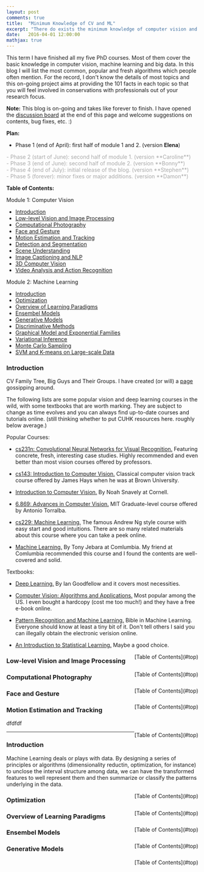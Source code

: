 ```yaml
---
layout: post
comments: true
title:  "Minimum Knowledge of CV and ML"
excerpt: "There do exists the minimum knowledge of computer vision and machine learning in order for us to have a basic, fluent, non-embarassing conversation with professionals. There's a broad span of topics in these two fields and we need a bunch of books to cover them all. This blog just walks through the very basic pipeline of the most famous algorithms."
date:   2016-04-01 12:00:00
mathjax: true
---
```


This term I have finished all my five PhD courses. Most of them cover the basic knowledge in computer vision, machine learning and big data. In this blog I will list the most common, popular and fresh algorithms which people often mention. For the record, I don't know the details of most topics and this on-going project aims at providing the 101 facts in each topic so that you will feel involved in conservations with professionals out of your research focus.


**Note:** This blog is on-going and takes like forever to finish. I have opened the [discussion board](#discuss) at the end of this page and welcome suggestions on contents, bug fixes, etc. :) 

**Plan:**

- Phase 1 (end of April): first half of module 1 and 2. (version **Elena**)<br>
<font color="DarkGrey">
	- Phase 2 (start of June): second half of module 1. (version **Caroline**)<br>
	- Phase 3 (end of June): second half of module 2. (version **Bonny**)<br>
	- Phase 4 (end of July): initial release of the blog. (version **Stephen**)<br>
	- Phase 5 (forever): minor fixes or major additions. (version **Damon**)<br>
</font>


<a name='top'></a>
**Table of Contents:**

Module 1: Computer Vision

- [Introduction](#intro)
- [Low-level Vision and Image Processing](#low)
- [Computational Photography](#graphics)
- [Face and Gesture](#face)
- [Motion Estimation and Tracking](#motion)
- [Detection and Segmentation](#det)
- [Scene Understanding](#scene)
- [Image Captioning and NLP](#caption)
- [3D Computer Vision](#3d)
- [Video Analysis and Action Recognition](#video)

Module 2: Machine Learning

- [Introduction](#intro_ml)
- [Optimization](#opt)
- [Overview of Learning Paradigms](#learning)
- [Ensembel Models](#ensemble)
- [Generative Models](#gen)
- [Discriminative Methods](#dis)
- [Graphical Model and Exponential Families](#grachical)
- [Variational Inference](#vi)
- [Monte Carlo Sampling](#sample)
- [SVM and K-means on Large-scale Data](#svm)

<a name='intro'></a>

### Introduction  
<!--
**Motivation**. In this section we will develop expertise with an intuitive understanding of **backpropagation**, which is a way of computing gradients of expressions through recursive application of **chain rule**. Understanding of this process and its subtleties is critical for you to understand, and effectively develop, design and debug Neural Networks.

**Problem statement**. The core problem studied in this section is as follows: We are given some function \\(f(x)\\) where \\(x\\) is a vector of inputs and we are interested in computing the gradient of \\(f\\) at \\(x\\) (i.e. \\(\nabla f(x)\\) ).

**Motivation**. Recall that the primary reason we are interested in this problem is that in the specific case of Neural Networks, \\(f\\) will correspond to the loss function ( \\(L\\) ) and the inputs \\(x\\) will consist of the training data and the neural network weights. For example, the loss could be the SVM loss function and the inputs are both the training data \\((x\_i,y\_i), i=1 \ldots N\\) and the weights and biases \\(W,b\\). Note that (as is usually the case in Machine Learning) we think of the training data as given and fixed, and of the weights as variables we have control over. Hence, even though we can easily use backpropagation to compute the gradient on the input examples \\(x\_i\\), in practice we usually only compute the gradient for the parameters (e.g. \\(W,b\\)) so that we can use it to perform a parameter update. However, as we will see later in the class the gradient on \\(x\_i\\) can still be useful sometimes, for example for purposes of visualization and interpreting what the Neural Network might be doing.

If you are coming to this class and you're comfortable with deriving gradients with chain rule, we would still like to encourage you to at least skim this section, since it presents a rarely developed view of backpropagation as backward flow in real-valued circuits and any insights you'll gain may help you throughout the class.
-->

CV Family Tree, Big Guys and Their Groups. I have created (or will) a [page](http://www.ee.cuhk.edu.hk/~yangli/community/) gossipping around.

The following lists are some popular vision and deep learning courses in the wild, with some textbooks that are worth marking. They are subject to change as time evolves and you can always find up-to-date courses and tutorials online. (still thinking whether to put CUHK resources here. roughly below average.)

Popular Courses:

- [cs231n: Convolutional Neural Networks for Visual Recognition.](http://cs231n.stanford.edu/) Featuring concrete, fresh, interesting case studies. Highly recommended and even better than most vision courses offered by professors.
- [cs143: Introduction to Computer Vision.](http://cs.brown.edu/courses/csci1430/2011/) Classical computer vision track course offered by James Hays when he was at Brown University.

- [Introduction to Computer Vision.](http://www.cs.cornell.edu/courses/cs4670/2013fa/) By Noah Snavely at  Cornell.
- [6.869: Advances in Computer Vision.](http://6.869.csail.mit.edu/fa13/) MIT Graduate-level course offered by Antonio Torralba.


- [cs229: Machine Learning.](http://cs229.stanford.edu/) The famous Andrew Ng style course with easy start and good intuitions. There are so many related materials about this course where you can take a peek online.
- [Machine Learning.](http://www.cs.columbia.edu/~jebara/4771/index.html) By Tony Jebara at Comlumbia. My friend at Comlumbia recommended this course and I found the contents are well-covered and solid.


Textbooks:

- [Deep Learning.](http://www.deeplearningbook.org/) By Ian Goodfellow and it covers most necessities.
- [Computer Vision: Algorithms and Applications.](http://szeliski.org/Book/) Most popular among the US. I even bought a hardcopy (cost me too much!) and they have a free e-book online.

- [Pattern Recognition and Machine Learning.](http://research.microsoft.com/en-us/um/people/cmbishop/prml/index.htm) Bible in Machine Learning. Everyone should know at least a tiny bit of it. Don't tell others I said you can illegally obtain the electronic verision online.
- [An Introduction to Statistical Learning.](http://www-bcf.usc.edu/~gareth/ISL/) Maybe a good choice.


<span style="float: right">
	[Table of Contents](#top)
</span>


<a name='low'></a>

### Low-level Vision and Image Processing  


<!-- Lets start simple so that we can develop the notation and conventions for more complex expressions. Consider a simple multiplication function of two numbers \\(f(x,y) = x y\\). It is a matter of simple calculus to derive the partial derivative for either input:

$$
f(x,y) = x y \hspace{0.5in} \rightarrow \hspace{0.5in} \frac{\partial f}{\partial x} = y \hspace{0.5in} \frac{\partial f}{\partial y} = x 
$$

**Interpretation**. Keep in mind what the derivatives tell you: They indicate the rate of change of a function with respect to that variable surrounding an infinitesimally small region near a particular point:

$$
\frac{df(x)}{dx} = \lim_{h\ \to 0} \frac{f(x + h) - f(x)}{h}
$$

A technical note is that the division sign on the left-hand sign is, unlike the division sign on the right-hand sign, not a division. Instead, this notation indicates that the operator \\(  \frac{d}{dx} \\) is being applied to the function \\(f\\), and returns a different function (the derivative). A nice way to think about the expression above is that when \\(h\\) is very small, then the function is well-approximated by a straight line, and the derivative is its slope. In other words, the derivative on each variable tells you the sensitivity of the whole expression on its value. For example, if \\(x = 4, y = -3\\) then \\(f(x,y) = -12\\) and the derivative on \\(x\\) \\(\frac{\partial f}{\partial x} = -3\\). This tells us that if we were to increase the value of this variable by a tiny amount, the effect on the whole expression would be to decrease it (due to the negative sign), and by three times that amount. This can be seen by rearranging the above equation ( \\( f(x + h) = f(x) + h \frac{df(x)}{dx} \\) ). Analogously, since \\(\frac{\partial f}{\partial y} = 4\\), we expect that increasing the value of \\(y\\) by some very small amount \\(h\\) would also increase the output of the function (due to the positive sign), and by \\(4h\\).

> The derivative on each variable tells you the sensitivity of the whole expression on its value.

As mentioned, the gradient \\(\nabla f\\) is the vector of partial derivatives, so we have that \\(\nabla f = [\frac{\partial f}{\partial x}, \frac{\partial f}{\partial y}] = [y, x]\\). Even though the gradient is technically a vector, we will often use terms such as *"the gradient on x"* instead of the technically correct phrase *"the partial derivative on x"* for simplicity.

We can also derive the derivatives for the addition operation:

$$
f(x,y) = x + y \hspace{0.5in} \rightarrow \hspace{0.5in} \frac{\partial f}{\partial x} = 1 \hspace{0.5in} \frac{\partial f}{\partial y} = 1
$$

that is, the derivative on both \\(x,y\\) is one regardless of what the values of \\(x,y\\) are. This makes sense, since increasing either \\(x,y\\) would increase the output of \\(f\\), and the rate of that increase would be independent of what the actual values of \\(x,y\\) are (unlike the case of multiplication above). The last function we'll use quite a bit in the class is the *max* operation:

$$
f(x,y) = \max(x, y) \hspace{0.5in} \rightarrow \hspace{0.5in} \frac{\partial f}{\partial x} = \mathbb{1}(x >= y) \hspace{0.5in} \frac{\partial f}{\partial y} = \mathbb{1}(y >= x)
$$

That is, the (sub)gradient is 1 on the input that was larger and 0 on the other input. Intuitively, if the inputs are \\(x = 4,y = 2\\), then the max is 4, and the function is not sensitive to the setting of \\(y\\). That is, if we were to increase it by a tiny amount \\(h\\), the function would keep outputting 4, and therefore the gradient is zero: there is no effect. Of course, if we were to change \\(y\\) by a large amount (e.g. larger than 2), then the value of \\(f\\) would change, but the derivatives tell us nothing about the effect of such large changes on the inputs of a function; They are only informative for tiny, infinitesimally small changes on the inputs, as indicated by the \\(\lim\_{h \rightarrow 0}\\) in its definition. -->

<span style="float: right">
	[Table of Contents](#top)
</span>


<a name='graphics'></a>

### Computational Photography

<span style="float: right">
	[Table of Contents](#top)
</span>

<a name='face'></a>

### Face and Gesture

<span style="float: right">
	[Table of Contents](#top)
</span>

<a name='motion'></a>

### Motion Estimation and Tracking

dfdfdf

<span style="float: right">
	[Table of Contents](#top)
</span>







-----------------------------




<a name='intro_ml'></a>


### Introduction

Machine Learning deals or plays with data. By designing a series of principles or algorithms (dimensionality reductin, optimization, for instance) to unclose the interval structure among data, we can have the transformed features to well represent them and then summarize or classify the patterns underlying in the data.


<span style="float: right">
	[Table of Contents](#top)
</span>

<a name='opt'></a>

### Optimization

<span style="float: right">
	[Table of Contents](#top)
</span>

<a name='learning'></a>

### Overview of Learning Paradigms

<span style="float: right">
	[Table of Contents](#top)
</span>

<a name='ensemble'></a>

### Ensembel Models

<span style="float: right">
	[Table of Contents](#top)
</span>

<a name='gen'></a>

### Generative Models

<span style="float: right">
	[Table of Contents](#top)
</span>


<br>
<br>
<br>

<a name='discuss'></a>